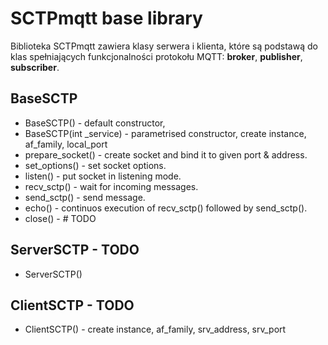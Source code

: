 # SCTPmqtt base library

Biblioteka SCTPmqtt zawiera klasy serwera i klienta, które są podstawą do klas spełniających funkcjonalności protokołu MQTT: **broker**, **publisher**, **subscriber**.

## BaseSCTP 

* BaseSCTP() - default constructor,
* BaseSCTP(int \_service) - parametrised constructor, create instance, af_family, local_port
* prepare_socket() - create socket and bind it to given port & address.
* set_options() - set socket options.
* listen() - put socket in listening mode.
* recv_sctp() - wait for incoming messages.
* send_sctp() - send message.
* echo() - continuos execution of recv_sctp() followed by send_sctp().
* close() - # TODO

## ServerSCTP - TODO

* ServerSCTP()

## ClientSCTP - TODO

* ClientSCTP() - create instance, af_family, srv_address, srv_port
